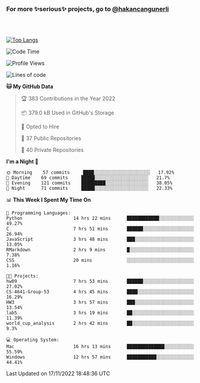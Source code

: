 ### For more ✨serious✨ projects, go to [@hakancangunerli](https://github.com/hakancangunerli)

<br>
<br>



[![Top Langs](https://github-readme-stats.vercel.app/api/top-langs/?username=63616e&layout=compact&hide=tex,html,shell,assembly,C&langs_count=6&exclude_repo=2015-csharp)](https://github.com/anuraghazra/github-readme-stats)


<!--START_SECTION:waka-->
![Code Time](http://img.shields.io/badge/Code%20Time-327%20hrs%2033%20mins-blue)

![Profile Views](http://img.shields.io/badge/Profile%20Views-0-blue)

![Lines of code](https://img.shields.io/badge/From%20Hello%20World%20I%27ve%20Written-1%20Million%20lines%20of%20code-blue)

**🐱 My GitHub Data** 

> 🏆 383 Contributions in the Year 2022
 > 
> 📦 379.0 kB Used in GitHub's Storage 
 > 
> 💼 Opted to Hire
 > 
> 📜 37 Public Repositories 
 > 
> 🔑 40 Private Repositories  
 > 
**I'm a Night 🦉** 

```text
🌞 Morning    57 commits     ████░░░░░░░░░░░░░░░░░░░░░   17.92% 
🌆 Daytime    69 commits     █████░░░░░░░░░░░░░░░░░░░░   21.7% 
🌃 Evening    121 commits    █████████░░░░░░░░░░░░░░░░   38.05% 
🌙 Night      71 commits     █████░░░░░░░░░░░░░░░░░░░░   22.33%

```


📊 **This Week I Spent My Time On** 

```text
💬 Programming Languages: 
Python                   14 hrs 22 mins      ████████████░░░░░░░░░░░░░   49.27% 
C                        7 hrs 51 mins       ██████░░░░░░░░░░░░░░░░░░░   26.94% 
JavaScript               3 hrs 48 mins       ███░░░░░░░░░░░░░░░░░░░░░░   13.05% 
RMarkdown                2 hrs 9 mins        █░░░░░░░░░░░░░░░░░░░░░░░░   7.38% 
CSS                      20 mins             ░░░░░░░░░░░░░░░░░░░░░░░░░   1.16%

🐱‍💻 Projects: 
hw09                     7 hrs 53 mins       ██████░░░░░░░░░░░░░░░░░░░   27.02% 
CS-4641-Group-53         4 hrs 45 mins       ████░░░░░░░░░░░░░░░░░░░░░   16.29% 
HW3                      3 hrs 57 mins       ███░░░░░░░░░░░░░░░░░░░░░░   13.54% 
lab5                     3 hrs 19 mins       ██░░░░░░░░░░░░░░░░░░░░░░░   11.39% 
world_cup_analysis       2 hrs 42 mins       ██░░░░░░░░░░░░░░░░░░░░░░░   9.3%

💻 Operating System: 
Mac                      16 hrs 13 mins      ██████████████░░░░░░░░░░░   55.59% 
Windows                  12 hrs 57 mins      ███████████░░░░░░░░░░░░░░   44.41%

```


 Last Updated on 17/11/2022 18:48:36 UTC
<!--END_SECTION:waka-->


